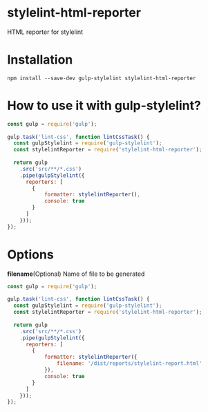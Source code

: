 # stylelint-html-reporter
HTML reporter for stylelint

# Installation
```
npm install --save-dev gulp-stylelint stylelint-html-reporter
```

# How to use it with gulp-stylelint?
```js
const gulp = require('gulp');
 
gulp.task('lint-css', function lintCssTask() {
  const gulpStylelint = require('gulp-stylelint');
  const stylelintReporter = require('stylelint-html-reporter');
 
  return gulp
    .src('src/**/*.css')
    .pipe(gulpStylelint({
      reporters: [
        {
            formatter: stylelintReporter(),
            console: true
        }
      ]
    }));
});
```

# Options

<b>filename</b>(Optional)
Name of file to be generated

```js
const gulp = require('gulp');
 
gulp.task('lint-css', function lintCssTask() {
  const gulpStylelint = require('gulp-stylelint');
  const stylelintReporter = require('stylelint-html-reporter');
 
  return gulp
    .src('src/**/*.css')
    .pipe(gulpStylelint({
      reporters: [
        {
            formatter: stylelintReporter({
                filename: '/dist/reports/stylelint-report.html'
            }),
            console: true
        }
      ]
    }));
});
```